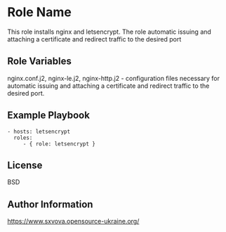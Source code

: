 Role Name
=========

This role installs nginx and letsencrypt. The role automatic issuing and attaching a certificate and redirect traffic to the desired port

Role Variables
--------------

nginx.conf.j2, nginx-le.j2, nginx-http.j2 - сonfiguration files necessary for automatic issuing and attaching a certificate and redirect traffic to the desired port.


Example Playbook
----------------

    - hosts: letsencrypt
      roles:
         - { role: letsencrypt }

License
-------

BSD

Author Information
------------------

https://www.sxvova.opensource-ukraine.org/
